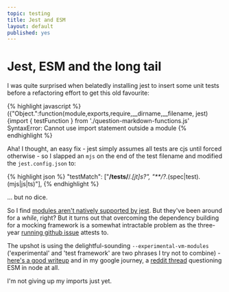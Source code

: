 ```yaml
---
topic: testing
title: Jest and ESM 
layout: default
published: yes 
---
```


# Jest, ESM and the long tail

I was quite surprised when belatedly installing jest to insert some unit tests before a refactoring effort to get this old favourite: 

{% highlight javascript %}
({"Object.<anonymous>":function(module,exports,require,__dirname,__filename, jest)    
{import  { testFunction } from './question-markdown-functions.js'
SyntaxError: Cannot use import statement outside a module
{% endhighlight %}

Aha! I thought, an easy fix - jest simply assumes all tests are cjs until forced otherwise - so I slapped an `mjs` on the end of the test filename and modified the `jest.config.json` to:

{% highlight json %}
"testMatch": ["**/__tests__/**/.*[jt]s?", "**/?*.(spec|test).(mjs|js|ts)"],
{% endhighlight %}

... but no dice. 

So I find [modules aren't natively supported by jest](https://jestjs.io/docs/ecmascript-modules). But they've been around for a _while_, right? But it turns out that overcoming the dependency building for a mocking framework is a somewhat intractable problem as the three-year [running github issue](https://github.com/jestjs/jest/issues/9430) attests to. 

The upshot is using the delightful-sounding `--experimental-vm-modules` ('experimental' and 'test framework' are two phrases I try not to combine) - [here's a good writeup](https://gist.github.com/danpetitt/37f5c966886f54e457ece4b08d66e404) and in my google journey, a [reddit thread](https://www.reddit.com/r/node/comments/xore64/change_my_mind_theres_no_actually_compelling/) questioning ESM in node at all. 

I'm not giving up my imports just yet. 